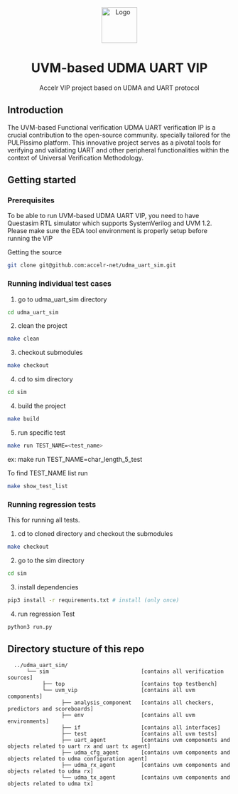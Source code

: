 <div align="center">
  <a href="https://accelr.lk/">
    <img src="https://avatars.githubusercontent.com/u/55974019?s=200&v=4" alt="Logo" width="80" height="80">
  </a>

<h1 align="center">UVM-based UDMA UART VIP</h1>

<p align="center">
   Accelr VIP project based on UDMA and UART protocol
    <br />
  </p>
</div>
</p>



## Introduction
The UVM-based Functional verification UDMA UART verification IP is a crucial contribution to the open-source community. specially tailored for the PULPissimo platform. This innovative project serves as a pivotal tools for verifying and validating UART and other peripheral functionalities within the context of Universal Verification Methodology. 
## Getting started
### Prerequisites
To be able to run UVM-based UDMA UART VIP, you need to have Questasim RTL simulator which supports SystemVerilog and UVM 1.2. Please make sure the EDA tool environment is properly setup before running the VIP

Getting the source
```bash
git clone git@github.com:accelr-net/udma_uart_sim.git
```
### Running individual test cases 
1. go to udma_uart_sim directory
```bash
cd udma_uart_sim 
```

2. clean the project
```bash
make clean
```
3. checkout submodules
```bash
make checkout
```
4. cd to sim directory
```bash
cd sim
```
4. build the project
```bash
make build
```

5. run specific test
```bash
make run TEST_NAME=<test_name>
```
ex: make run TEST_NAME=char_length_5_test

To find TEST_NAME list run
```bash
make show_test_list
```
### Running regression tests 
This for running all tests.
1. cd to cloned directory and checkout the submodules
```bash
make checkout
```
2. go to the sim directory

```bash
cd sim
```
3. install dependencies
```bash
pip3 install -r requirements.txt # install (only once)
```
4. run regression Test

```bash
python3 run.py
```


## Directory stucture of this repo

```
  ../udma_uart_sim/
      └── sim                             [contains all verification sources]
           ├── top                        [contains top testbench]
           └── uvm_vip                    [contains all uvm components]
                 ├── analysis_component   [contains all checkers, predictors and scoreboards]
                 ├── env                  [contains all uvm environments]
                 ├── if                   [contains all interfaces]
                 ├── test                 [contains all uvm tests]
                 ├── uart_agent           [contains uvm components and objects related to uart rx and uart tx agent]
                 ├── udma_cfg_agent       [contains uvm components and objects related to udma configuration agent]
                 ├── udma_rx_agent        [contains uvm components and objects related to udma rx]
                 └── udma_tx_agent        [contains uvm components and objects related to udma tx]
```